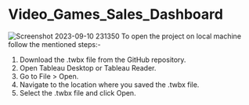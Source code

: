 # Video_Games_Sales_Dashboard
![Screenshot 2023-09-10 231350](https://github.com/anou21/Video_Games_Sales_Dashboard/assets/139037831/aef0de38-088a-4883-973b-44a91183a9e2)
To open the project on local machine follow the mentioned steps:-
1. Download the .twbx file from the GitHub repository.
2. Open Tableau Desktop or Tableau Reader.
3. Go to File > Open.
4. Navigate to the location where you saved the .twbx file.
5. Select the .twbx file and click Open.
